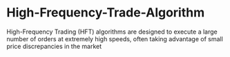 # High-Frequency-Trade-Algorithm
High-Frequency Trading (HFT) algorithms are designed to execute a large number of orders at extremely high speeds, often taking advantage of small price discrepancies in the market
